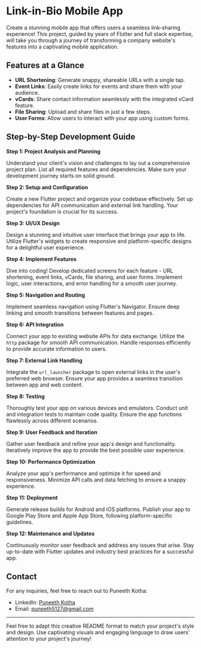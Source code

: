 # Link-in-Bio Mobile App

Create a stunning mobile app that offers users a seamless link-sharing experience! This project, guided by years of Flutter and full stack expertise, will take you through a journey of transforming a company website's features into a captivating mobile application.

## Features at a Glance

- **URL Shortening**: Generate snappy, shareable URLs with a single tap.
- **Event Links**: Easily create links for events and share them with your audience.
- **vCards**: Share contact information seamlessly with the integrated vCard feature.
- **File Sharing**: Upload and share files in just a few steps.
- **User Forms**: Allow users to interact with your app using custom forms.

## Step-by-Step Development Guide

**Step 1: Project Analysis and Planning**

Understand your client's vision and challenges to lay out a comprehensive project plan. List all required features and dependencies. Make sure your development journey starts on solid ground.

**Step 2: Setup and Configuration**

Create a new Flutter project and organize your codebase effectively. Set up dependencies for API communication and external link handling. Your project's foundation is crucial for its success.

**Step 3: UI/UX Design**

Design a stunning and intuitive user interface that brings your app to life. Utilize Flutter's widgets to create responsive and platform-specific designs for a delightful user experience.

**Step 4: Implement Features**

Dive into coding! Develop dedicated screens for each feature - URL shortening, event links, vCards, file sharing, and user forms. Implement logic, user interactions, and error handling for a smooth user journey.

**Step 5: Navigation and Routing**

Implement seamless navigation using Flutter's Navigator. Ensure deep linking and smooth transitions between features and pages.

**Step 6: API Integration**

Connect your app to existing website APIs for data exchange. Utilize the `http` package for smooth API communication. Handle responses efficiently to provide accurate information to users.

**Step 7: External Link Handling**

Integrate the `url_launcher` package to open external links in the user's preferred web browser. Ensure your app provides a seamless transition between app and web content.

**Step 8: Testing**

Thoroughly test your app on various devices and emulators. Conduct unit and integration tests to maintain code quality. Ensure the app functions flawlessly across different scenarios.

**Step 9: User Feedback and Iteration**

Gather user feedback and refine your app's design and functionality. Iteratively improve the app to provide the best possible user experience.

**Step 10: Performance Optimization**

Analyze your app's performance and optimize it for speed and responsiveness. Minimize API calls and data fetching to ensure a snappy experience.

**Step 11: Deployment**

Generate release builds for Android and iOS platforms. Publish your app to Google Play Store and Apple App Store, following platform-specific guidelines.

**Step 12: Maintenance and Updates**

Continuously monitor user feedback and address any issues that arise. Stay up-to-date with Flutter updates and industry best practices for a successful app.

## Contact

For any inquiries, feel free to reach out to Puneeth Kotha:

- LinkedIn: [Puneeth Kotha](https://www.linkedin.com/in/puneeth-kotha-760360215/)
- Email: puneeth5127@gmail.com

---

Feel free to adapt this creative README format to match your project's style and design. Use captivating visuals and engaging language to draw users' attention to your project's journey!
